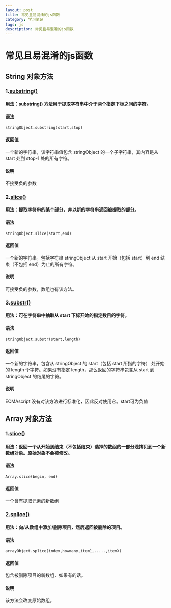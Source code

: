 ```yaml
---
layout: post
title: 常见且易混淆的js函数
category: 学习笔记
tags: js
description: 常见且易混淆的js函数
---
```

# 常见且易混淆的js函数
## String 对象方法
### 1.[substring()](http://www.w3school.com.cn/jsref/jsref_substring.asp)
#### 用法：substring() 方法用于提取字符串中介于两个指定下标之间的字符。
#### 语法
    stringObject.substring(start,stop)

#### 返回值
一个新的字符串，该字符串值包含 stringObject 的一个子字符串，其内容是从 start 处到 stop-1 处的所有字符。
#### 说明
不接受负的参数
### 2.[slice()](http://www.w3school.com.cn/jsref/jsref_slice_string.asp)
#### 用法：提取字符串的某个部分，并以新的字符串返回被提取的部分。
#### 语法
    stringObject.slice(start,end)

#### 返回值
一个新的字符串。包括字符串 stringObject 从 start 开始（包括 start）到 end 结束（不包括 end）为止的所有字符。
#### 说明
可接受负的参数，数组也有该方法。
### 3.[substr()](http://www.w3school.com.cn/jsref/jsref_substr.asp)
#### 用法：可在字符串中抽取从 start 下标开始的指定数目的字符。
#### 语法
    stringObject.substr(start,length)

#### 返回值
一个新的字符串，包含从 stringObject 的 start（包括 start 所指的字符） 处开始的 length 个字符。如果没有指定 length，那么返回的字符串包含从 start 到 stringObject 的结尾的字符。
#### 说明
ECMAscript 没有对该方法进行标准化，因此反对使用它。start可为负值
## Array 对象方法
### 1.[slice()](https://developer.mozilla.org/zh-CN/docs/Web/JavaScript/Reference/Global_Objects/Array/slice)
#### 用法：返回一个从开始到结束（不包括结束）选择的数组的一部分**浅拷贝**到一个新数组对象。原始对象不会被修改。
#### 语法
    Array.slice(begin, end)

#### 返回值
一个含有提取元素的新数组
### 2.[splice()](https://developer.mozilla.org/zh-CN/docs/Web/JavaScript/Reference/Global_Objects/Array/splice)
#### 用法：向/从数组中添加/删除项目，然后返回被删除的项目。
#### 语法
    arrayObject.splice(index,howmany,item1,.....,itemX)

#### 返回值
包含被删除项目的新数组，如果有的话。
#### 说明
该方法会改变原始数组。